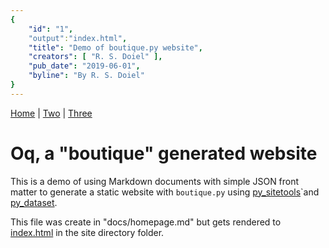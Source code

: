 ```yaml
---
{
    "id": "1",
    "output":"index.html",
    "title": "Demo of boutique.py website",
    "creators": [ "R. S. Doiel" ],
    "pub_date": "2019-06-01",
    "byline": "By R. S. Doiel"
}
---
```


[Home](/) | [Two](/two/) | [Three](/three/)

# Oq, a "boutique" generated website

This is a demo of using Markdown documents with simple
JSON front matter to generate a static website with 
`boutique.py` using [py_sitetools](https://github.com/rsdoiel/py_sitetools)`and [py_dataset](https://github.com/caltechlibrary/py_dataset).

This file was create in "docs/homepage.md" but gets rendered to
[index.html](/) in the site directory folder.

